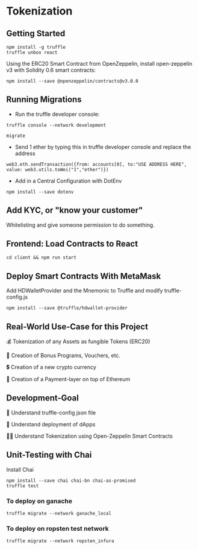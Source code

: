 # Tokenization

## Getting Started

```
npm install -g truffle
truffle unbox react
```

Using the ERC20 Smart Contract from OpenZeppelin, install open-zeppelin v3 with Solidity 0.6 smart contracts:

```
npm install --save @openzeppelin/contracts@v3.0.0
```

## Running Migrations

- Run the truffle developer console:
```
truffle console --network development

migrate
```

- Send 1 ether by typing this in truffle developer console and replace the address

```
web3.eth.sendTransaction({from: accounts[0], to:"USE ADDRESS HERE", value: web3.utils.toWei("1","ether")})
```
- Add in a Central Configuration with DotEnv

```
npm install --save dotenv
```

## Add KYC, or "know your customer"
Whitelisting and give someone permission to do something.

## Frontend: Load Contracts to React

```
cd client && npm run start
```

## Deploy Smart Contracts With MetaMask

Add HDWalletProvider and the Mnemonic to Truffle and modify truffle-config.js

```
npm install --save @truffle/hdwallet-provider
```

## Real-World Use-Case for this Project
💰 Tokenization of any Assets as fungible Tokens (ERC20)

🏦 Creation of Bonus Programs, Vouchers, etc.

💲 Creation of a new crypto currency

🧾 Creation of a Payment-layer on top of Ethereum

## Development-Goal
🧰 Understand truffle-config json file

🤖 Understand deployment of dApps

🦸‍♂️ Understand Tokenization using Open-Zeppelin Smart Contracts

## Unit-Testing with Chai
Install Chai
```
npm install --save chai chai-bn chai-as-promised
truffle test
```
### To deploy on ganache

```
truffle migrate --network ganache_local
```

### To deploy on ropsten test network

```
truffle migrate --network ropsten_infura
```
